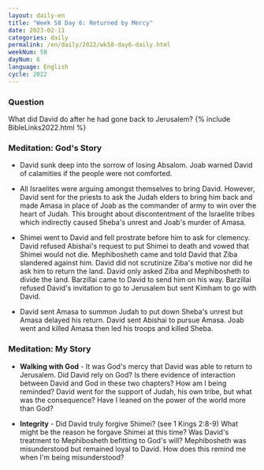 ```yaml
---
layout: daily-en
title: "Week 58 Day 6: Returned by Mercy"
date: 2023-02-11
categories: daily
permalink: /en/daily/2022/wk58-day6-daily.html
weekNum: 58
dayNum: 6
language: English
cycle: 2022
---
```

### Question     
What did David do after he had gone back to Jerusalem?
{% include BibleLinks2022.html %} 

### Meditation: God's Story   
+ David sunk deep into the sorrow of losing Absalom. Joab warned David of calamities if the people were not comforted.  

+ All Israelites were arguing amongst themselves to bring David. However, David sent for the priests to ask the Judah elders to bring him back and made Amasa in place of Joab as the commander of army to win over the heart of Judah. This brought about discontentment of the Israelite tribes which indirectly caused Sheba's unrest and Joab's murder of Amasa. 

+ Shimei went to David and fell prostrate before him to ask for clemency. David refused Abishai's request to put Shimei to death and vowed that Shimei would not die. Mephibosheth came and told David that Ziba slandered against him. David did not scrutinize Ziba's motive nor did he ask him to return the land. David only asked Ziba and Mephibosheth to divide the land. Barzillai came to David to send him on his way. Barzillai refused David's invitation to go to Jerusalem but sent Kimham to go with David. 

+ David sent Amasa to summon Judah to put down Sheba's unrest but Amasa delayed his return. David sent Abishai to pursue Amasa. Joab went and killed Amasa then led his troops and killed Sheba. 

### Meditation: My Story   
+ **Walking with God** - It was God's mercy that David was able to return to Jerusalem. Did David rely on God? Is there evidence of interaction between David and God in these two chapters? How am I being reminded? David went for the support of Judah, his own tribe, but what was the consequence? Have I leaned on the power of the world more than God? 

+ **Integrity** - Did David truly forgive Shimei? (see 1 Kings 2:8-9) What might be the reason he forgave Shimei at this time? Was David's treatment to Mephibosheth befitting to God's will? Mephibosheth was misunderstood but remained loyal to David. How does this remind me when I'm being misunderstood? 
